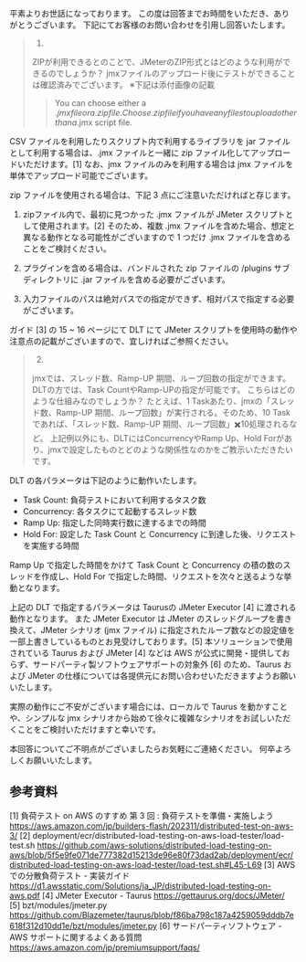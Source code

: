 平素よりお世話になっております。
この度は回答までお時間をいただき、ありがとうございます。
下記にてお客様のお問い合わせを引用し回答いたします。

> 1.
> ZIPが利用できるとのことで、JMeterのZIP形式とはどのような利用ができるのでしょうか？
> jmxファイルのアップロード後にテストができることは確認済みでございます。
> ※下記は添付画像の記載
> >You can choose either a .$jmx file or a .zip file. Choose .zip file if you have any files to upload other than a .$jmx script file.

CSV ファイルを利用したりスクリプト内で利用するライブラリを jar ファイルとして利用する場合は、.jmx ファイルと一緒に zip ファイル化してアップロードいただけます。[1] 
なお、jmx ファイルのみを利用する場合は jmx ファイルを単体でアップロード可能でございます。

zip ファイルを使用される場合は、下記 3 点にご注意いただければと存じます。

1. zipファイル内で、最初に見つかった .jmx ファイルが JMeter スクリプトとして使用されます。[2] 
そのため、複数 .jmx ファイルを含めた場合、想定と異なる動作となる可能性がございますので 1 つだけ .jmx ファイルを含めることをご検討ください。

2. プラグインを含める場合は、バンドルされた zip ファイルの /plugins サブディレクトリに .jar ファイルを含める必要がございます。

3. 入力ファイルのパスは絶対パスでの指定ができず、相対パスで指定する必要がございます。

ガイド [3] の 15 ~ 16 ページにて DLT にて JMeter スクリプトを使用時の動作や注意点の記載がございますので、宜しければご参照ください。


> 2.
> jmxでは、スレッド数、Ramp-UP 期間、ループ回数の指定ができます。
> DLTの方では、Task CountやRamp-UPの指定が可能です。
> こちらはどのような仕組みなのでしょうか？
> たとえば、1 Taskあたり、jmxの「スレッド数、Ramp-UP 期間、ループ回数」が実行される。そのため、10 Taskであれば、「スレッド数、Ramp-UP 期間、ループ回数」✖️10処理されるなど。
> 上記例以外にも、DLTにはConcurrencyやRamp Up、Hold Forがあり、jmxで設定したものとどのような関係性なのかをご教示いただきたいです。

DLT の各パラメータは下記のように動作いたします。
- Task Count: 負荷テストにおいて利用するタスク数
- Concurrency: 各タスクにて起動するスレッド数
- Ramp Up: 指定した同時実行数に達するまでの時間
- Hold For: 設定した Task Count と Concurrency に到達した後、リクエストを実施する時間

Ramp Up で指定した時間をかけて Task Count と Concurrency の積の数のスレッドを作成し、Hold For で指定した時間、リクエストを次々と送るような挙動となります。

上記の DLT で指定するパラメータは Taurusの JMeter Executor [4] に渡される動作となります。
また JMeter Executor は JMeter のスレッドグループを書き換えて、JMeter シナリオ (jmx ファイル) に指定されたループ数などの設定値を一部上書きしているものとお見受けしております。[5]
本ソリューションで使用されている Taurus および JMeter [4] などは AWS が公式に開発・提供しておらず、サードパーティ製ソフトウェアサポートの対象外 [6] のため、Taurus および JMeter の仕様については各提供元にお問い合わせいただきますようお願いいたします。

実際の動作にご不安がございます場合には、ローカルで Taurus を動かすことや、シンプルな jmx シナリオから始めて徐々に複雑なシナリオをお試しいただくことをご検討いただけますと幸いです。


本回答についてご不明点がございましたらお気軽にご連絡ください。
何卒よろしくお願いいたします。


## 参考資料
[1] 負荷テスト on AWS のすすめ 第 3 回 : 負荷テストを準備・実施しよう
https://aws.amazon.com/jp/builders-flash/202311/distributed-test-on-aws-3/ 
[2] deployment/ecr/distributed-load-testing-on-aws-load-tester/load-test.sh
https://github.com/aws-solutions/distributed-load-testing-on-aws/blob/5f5e9fe071de777382d15213de96e80f73dad2ab/deployment/ecr/distributed-load-testing-on-aws-load-tester/load-test.sh#L45-L69 
[3] AWS での分散負荷テスト - 実装ガイド
https://d1.awsstatic.com/Solutions/ja_JP/distributed-load-testing-on-aws.pdf 
[4] JMeter Executor - Taurus
https://gettaurus.org/docs/JMeter/ 
[5] bzt/modules/jmeter.py
https://github.com/Blazemeter/taurus/blob/f86ba798c187a4259059dddb7e618f312d10dd1e/bzt/modules/jmeter.py 
[6] サードパーティソフトウェア - AWS サポートに関するよくある質問
https://aws.amazon.com/jp/premiumsupport/faqs/ 